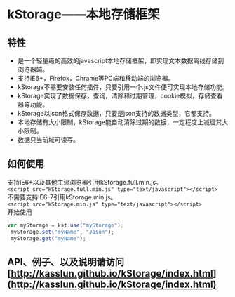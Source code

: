 kStorage——本地存储框架
========
特性
--------
*    是一个轻量级的高效的javascript本地存储框架，即实现文本数据离线存储到浏览器端。
*   支持IE6+，Firefox，Chrame等PC端和移动端的浏览器。
*   kStorage不需要安装任何插件，只要引用一个.js文件便可实现本地存储功能。
*   kStorage实现了数据保存，查询，清除和过期管理，cookie模拟，存储查看器等功能。
*   kStorage以json格式保存数据，只要是json支持的数据类型，它都支持。
*   本地存储有大小限制，kStorage能自动清除过期的数据，一定程度上减缓其大小限制。
*   数据只当前域可读写。

如何使用
--------
支持IE6+以及其他主流浏览器引用kStorage.full.min.js。   
`<script src="kStorage.full.min.js" type="text/javascript"></script>`   
不需要支持IE6-7引用kStorage.min.js。   
`<script src="kStorage.min.js" type="text/javascript"></script>`   
开始使用
```javascript
var myStorage = kst.use("myStorage");      
 myStorage.set("myName", "Jason");      
 myStorage.get("myName");
 ```
API、例子、以及说明请访问[http://kasslun.github.io/kStorage/index.html](http://kasslun.github.io/kStorage/index.html)
--------

